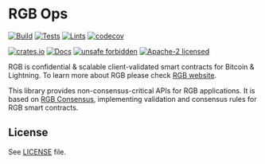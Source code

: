 # RGB Ops

[![Build](https://github.com/rgb-protocol/rgb-ops/actions/workflows/build.yml/badge.svg)](https://github.com/rgb-protocol/rgb-ops/actions/workflows/build.yml)
[![Tests](https://github.com/rgb-protocol/rgb-ops/actions/workflows/test.yml/badge.svg)](https://github.com/rgb-protocol/rgb-ops/actions/workflows/test.yml)
[![Lints](https://github.com/rgb-protocol/rgb-ops/actions/workflows/lint.yml/badge.svg)](https://github.com/rgb-protocol/rgb-ops/actions/workflows/lint.yml)
[![codecov](https://codecov.io/gh/rgb-protocol/rgb-ops/branch/master/graph/badge.svg)](https://codecov.io/gh/rgb-protocol/rgb-ops)

[![crates.io](https://img.shields.io/crates/v/rgb-ops)](https://crates.io/crates/rgb-ops)
[![Docs](https://docs.rs/rgb-ops/badge.svg)](https://docs.rs/rgb-ops)
[![unsafe forbidden](https://img.shields.io/badge/unsafe-forbidden-success.svg)](https://github.com/rust-secure-code/safety-dance/)
[![Apache-2 licensed](https://img.shields.io/crates/l/rgb-ops)](./LICENSE)

RGB is confidential & scalable client-validated smart contracts for Bitcoin &
Lightning. To learn more about RGB please check [RGB website][Site].

This library provides non-consensus-critical APIs for RGB applications.
It is based on [RGB Consensus][Consensus], implementing validation and
consensus rules for RGB smart contracts.

## License

See [LICENSE](LICENSE) file.


[Consensus]: https://github.com/rgb-protocol/rgb-consensus
[Site]: https://rgb.info
